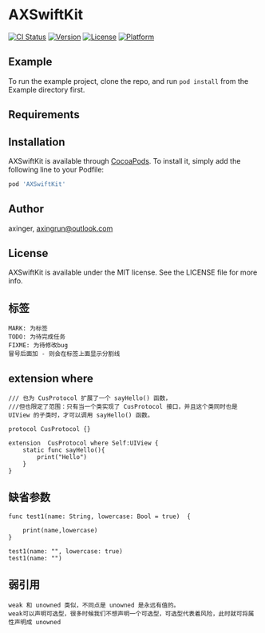 # AXSwiftKit

[![CI Status](https://img.shields.io/travis/axinger/AXSwiftKit.svg?style=flat)](https://travis-ci.org/axinger/AXSwiftKit)
[![Version](https://img.shields.io/cocoapods/v/AXSwiftKit.svg?style=flat)](https://cocoapods.org/pods/AXSwiftKit)
[![License](https://img.shields.io/cocoapods/l/AXSwiftKit.svg?style=flat)](https://cocoapods.org/pods/AXSwiftKit)
[![Platform](https://img.shields.io/cocoapods/p/AXSwiftKit.svg?style=flat)](https://cocoapods.org/pods/AXSwiftKit)

## Example

To run the example project, clone the repo, and run `pod install` from the Example directory first.

## Requirements

## Installation

AXSwiftKit is available through [CocoaPods](https://cocoapods.org). To install
it, simply add the following line to your Podfile:

```ruby
pod 'AXSwiftKit'
```

## Author

axinger, axingrun@outlook.com

## License

AXSwiftKit is available under the MIT license. See the LICENSE file for more info.

## 标签
```
MARK: 为标签
TODO: 为待完成任务
FIXME: 为待修改bug
冒号后面加 - 则会在标签上面显示分割线
```

## extension where
```
/// 也为 CusProtocol 扩展了一个 sayHello() 函数，
///但也限定了范围：只有当一个类实现了 CusProtocol 接口，并且这个类同时也是 UIView 的子类时，才可以调用 sayHello() 函数。

protocol CusProtocol {}

extension  CusProtocol where Self:UIView {
    static func sayHello(){
        print("Hello")
    }
}

```
## 缺省参数
```
func test1(name: String, lowercase: Bool = true)  {
    
    print(name,lowercase)
}

test1(name: "", lowercase: true)
test1(name: "")
```

## 弱引用
```
weak 和 unowned 类似，不同点是 unowned 是永远有值的。
weak可以声明可选型，很多时候我们不想声明一个可选型，可选型代表着风险，此时就可将属性声明成 unowned
```

